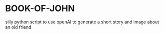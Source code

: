 # BOOK-OF-JOHN
silly python script to use openAI to generate a short story and image about an old friend
